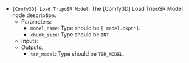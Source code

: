 - `[Comfy3D] Load TripoSR Model`: The [Comfy3D] Load TripoSR Model node description.
    - Parameters:
        - `model_name`: Type should be `['model.ckpt']`.
        - `chunk_size`: Type should be `INT`.
    - Inputs:
    - Outputs:
        - `tsr_model`: Type should be `TSR_MODEL`.
